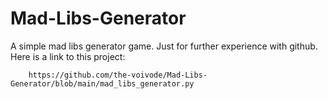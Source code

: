 # Mad-Libs-Generator
A simple mad libs generator game. Just for further experience with github.
Here is a link to this project:
        
        https://github.com/the-voivode/Mad-Libs-Generator/blob/main/mad_libs_generator.py
